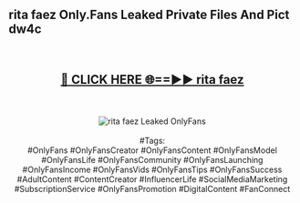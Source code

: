 <h2>rita faez Only.Fans Leaked Private Files And Pict dw4c</h2>
<br>
<div align="center">
<h2><a href="https://mediafiles.top/rita_faez" rel="nofollow">🔴 CLICK HERE 🌐==►► rita faez</a></h2>
<br>
<br>
<a href="https://mediafiles.top/rita_faez" rel="nofollow" data-target="animated-image.originalLink"><img src="https://i.ibb.co.com/WyWwxjT/player-gif2.gif" alt="rita faez Leaked OnlyFans" style="max-width: 100%; display: inline-block;" data-target="animated-image.originalImage"></a>
<br><br>
#Tags:
<br>
#OnlyFans #OnlyFansCreator #OnlyFansContent #OnlyFansModel #OnlyFansLife #OnlyFansCommunity #OnlyFansLaunching #OnlyFansIncome #OnlyFansVids #OnlyFansTips #OnlyFansSuccess #AdultContent #ContentCreator #InfluencerLife #SocialMediaMarketing #SubscriptionService #OnlyFansPromotion #DigitalContent #FanConnect
</div>
<br>